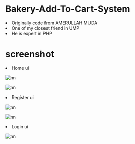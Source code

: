 # Bakery-Add-To-Cart-System
<li>Originally code from AMERULLAH MUDA</li>
<li>One of my closest friend in UMP</li>
<li>He is expert in PHP</li>

# screenshot

<li>Home ui</li>

![nn](https://user-images.githubusercontent.com/12325386/27667203-c6be8900-5cab-11e7-9bdc-a6a43dad7469.jpg)

![nn](https://user-images.githubusercontent.com/12325386/27667225-f6eec4f0-5cab-11e7-9616-55ded382cf40.jpg)

<li>Register ui</li>

![nn](https://user-images.githubusercontent.com/12325386/27667339-b2858f3c-5cac-11e7-8292-9b438d3b0f03.jpg)

![nn](https://user-images.githubusercontent.com/12325386/27667419-32b79178-5cad-11e7-8e4e-ed3fa3b5cf8a.jpg)

<li>Login ui</li>

![nn](https://user-images.githubusercontent.com/12325386/27667534-f01cc4a4-5cad-11e7-85aa-9c503e8314bc.jpg)
